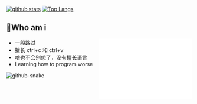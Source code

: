 

<!--
![banner](github-metrics.svg)
<a href="https://profile.codersrank.io/user/sudoskys/">
<img width="50%" align="left" src="https://cr-skills-chart-widget.azurewebsites.net/api/api?username=sudoskys&skills=Java,JSON,HTML,JavaScript,,Python,Shell,TypeScript,Vue" />
</a>
-->
<!--
<img width="50%" align="right" src="https://cr-skills-chart-widget.azurewebsites.net/api/api?username=sudoskys&skills=Java,JSON,HTML,JavaScript,,Python,Shell,TypeScript,Vue" />
-->

[![github stats](https://github-readme-stats.vercel.app/api?username=IJNKAWAKAZE&show_icons=true&count_private=true&include_all_commits=true&line_height=28&hide_rank=false&theme=dark&bg_color=DEG,1E90FF,87CEEB&text_color=E6E6FA&icon_color=FFFACD)](https://github.com/anuraghazra/github-readme-stats)
[![Top Langs](https://github-readme-stats.vercel.app/api/top-langs/?username=IJNKAWAKAZE&line_height=28&layout=compact&langs_count=10&hide=html&theme=dark&bg_color=DEG,87ceeb,0089A7&text_color=E6E6FA&icon_color=FFFACD)](https://github.com/anuraghazra/github-readme-stats)
<!--
can use hide=glsl,js
-->
##  👋Who am i

<img width="50%" align="right" src="https://github.com/huige233/huige233/blob/main/metrics.plugin.isocalendar.fullyear.svg/" />

- 一般路过
- 擅长 ctrl+c 和 ctrl+v
- 啥也不会别想了，没有擅长语言
- Learning how to program worse


<picture>
  <source media="(prefers-color-scheme: dark)" srcset="[github-snake-dark.svg](https://github.com/huige233/huige233/blob/output/github-contribution-grid-snake-dark.svg)">
  <source media="(prefers-color-scheme: light)" srcset="https://github.com/huige233/huige233/blob/output/github-contribution-grid-snake.svg">
  <img alt="github-snake" src="[github-snake.svg](https://github.com/huige233/huige233/blob/output/github-contribution-grid-snake.svg)">
</picture>







